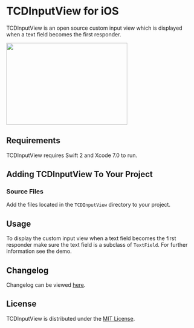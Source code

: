 # TCDInputView for iOS
TCDInputView is an open source custom input view which is displayed when a text field becomes the first responder.

<img src="http://tomdiggle.com/assets/images/tcdinputview.png" width="320" height="216">

## Requirements
TCDInputView requires Swift 2 and Xcode 7.0 to run.

## Adding TCDInputView To Your Project
### Source Files
Add the files located in the `TCDInputView` directory to your project.

## Usage
To display the custom input view when a text field becomes the first responder make sure the text field is a subclass of `TextField`. For further information see the demo.

## Changelog
Changelog can be viewed [here](https://github.com/tomdiggle/tcdinputview/blob/master/Changelog.markdown).

## License
TCDInputView is distributed under the [MIT License](https://github.com/tomdiggle/tcdinputview/blob/master/LICENSE).

